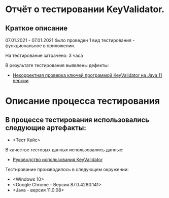# Отчёт о тестировании KeyValidator.
  
  ## Краткое описание
  
07.01.2021 - 07.01.2021 было проведен 1 вид тестирования - функциональное в приложении.

На тестирование затрачено: 3 часа

В результате тестирования выявлены дефекты:

* [Некорректная проверка ключей программой KeyValidator на Java 11 версии](https://github.com/Lada34/Java-zadanie1.1/issues/1#issue-781377578)

# Описание процесса тестирования

## В процессе тестирования использовались следующие артефакты:

* <Тест Кейс>

В качестве тестовых данных использовались данные: 
* [Руководство использования KeyValidator](https://github.com/netology-code/javaqa-homeworks/blob/master/intro/user-manual.md)

Тестирование производилось в следующем окружении:

* <Windows 10>
* <Google Chrome - Версия 87.0.4280.141>
* <Java - версия 11.0.08>
